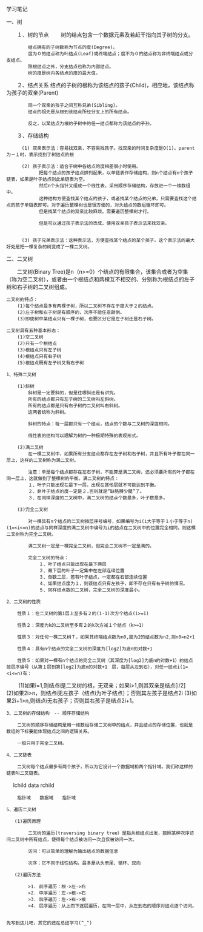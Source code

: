 学习笔记


一、树

　　１、树的节点
		　　树的结点包含一个数据元素及若赶干指向其子树的分支。

			结点拥有的子树数称为节点的度(Degree)。
			度为０的结点称为叶结点(Leaf)或终端结点；度不为０的结点称为非终端结点或分支结点。
			除根结点之外，分支结点也称为内部结点。
			树的度是树内各结点的度的最大值。

　　２、结点关系
			结点的子树的根称为该结点的孩子(Child)，相应地，该结点称为孩子的双亲(Parent)

			同一个双亲的孩子之间互称兄弟(Sibling)。
			结点的祖先是从根到该结点所经分支上的所有结点。

			反之，以某结点为根的子树中的任一结点都称为该结点的子孙。

　　３、存储结构
  
		　(1) 双亲表示法：容易找双亲，不容易找孩子。找双亲的时间复杂度是O(1)。parent为－１时，表示找到了树结点的根
		
		　(2) 孩子表示法：适合于树中各结点的度相差很小时使用。
				把每个结点的孩子结点排列起来，以单链表作存储结构，则n个结点有n个孩子链表，如果是叶子结点则此单链表为空。
				然后n个头指针又组成一个线性表，采用顺序存储结构，存放进一个一维数组中。
				这种结构方便查找某个结点的孩子，或者找某个结点的兄弟，只需要查找这个结点的孩子单链表即可。对于遍历整棵树也是很方便的，对头结点的数组循环即可。		
				但是找某个结点的双亲比较麻烦。需要遍历整棵树才行。

				但是可以通过孩子表示法的改成，使用双亲孩子表示法来找双亲。

		
		　(3) 孩子兄弟表示法：这种表示法，方便查找某个结点的某个孩子。这个表示法的最大好处是把一棵复杂的树变成了一棵二叉树。
		
二、二叉树

　　二叉树(Binary Tree)是n（n>=0）个结点的有限集合，该集合或者为空集（称为空二叉树），或者由一个根结点和两棵互不相交的、分别称为根结点的左子树和右子树的二叉树组成。

	二叉树的特点：
		(1)每个结点最多有两棵子树，所以二叉树不存在于度大于２的结点。
		(2)左子树和右子树是有顺序的，次序不能任意颠倒。
		(3)即使树中某结点只有一棵子树，也要区分它是左子树还是右子树。

	二叉树具有五种基本形态：
		(1)空二叉树
		(2)只有一个根结点
		(3)根结点只有左子树
		(4)根结点只有右子树
		(5)根结点既有左子树又有右子树
		
	1、特殊二叉树
	    
		(1)斜树
			斜树是一定要斜的，但是往哪斜还是有讲究。
			所有的结点都只有左子树的二叉树叫左斜树。
			所有的结点都是只有右子树的二叉树叫右斜树。
			这两者统称为斜树。

			斜树的特点：每一层都只有一个结点，结点的个数与二叉树的深度相同。

			线性表的结构可以理解为树的一种极期特殊的表现形式。
			
		(2)满二叉树
			在一棵二叉树中，如果所有分支结点都存在左子树和右子树，并且所有叶子都在同一层上，这样的二叉树称为满二叉树。

			注意：单是每个结点都存在左右子树，不能算是满二叉树，还必须要所有的叶子都在同一层上，这就做到了整棵树的平衡。满二叉树的特点：
			１、叶子只能出现在最下一层。出现在其他层就不可能达到平衡。
			２、非叶子结点的度一定是２.否则就是“缺胳膊少腿”了。
			３、在同样深度的二叉树中，满二叉树的结点个数最多，叶子数最多。
			
		(3)完全二叉树
		
			对一棵具有n个结点的二叉树按层序号编号，如果编号为i(i大于等于１小于等于n)(1=<i<=n)的结点与同样深度的满二叉树中编号为i的结点在二叉树中的位置完全相同，则这棵二叉树称为完全二叉树。

			满二叉树一定是一棵完全二叉树，但完全二叉树不一定是满的。

			完全二叉树的特点：
				１、叶子结点只能出现在最下两层
				２、最下层的叶子一定集中在左部连续位置
				３、倒数二层，若有叶子结点，一定都在右部连续位置
				４、如果结点度为１，则该结点只有左孩子，即不存在只有右子树的情况。
				５、同样结点数的二叉树，完全二叉树的深度最小。
	
	2、二叉树的性质
	
		性质１：在二叉树的第i层上至多有２的(i-1)次方个结点(i>=1)

		性质２：深度为k的二叉树至多有２的k次方减１个结点（k>=1）

		性质３：对任何一棵二叉树Ｔ，如果其终端结点数为n0,度为2的结点数为n2,则n0=n2+1

		性质４：具有n个结点的完全二叉树的深度为[log2]为底n的对数+1

		性质５：如果对一棵有n个结点的完全二叉树（其深度为[log2]为底n的对数+1）的结点按层序编号（从第１层到第[log2]为底n的对数+1　层，每层从左到右），对任一结点i(1=<i<=n)有：
　　			(1)如果i=1,则结点i是二叉树的根，无双亲；如果i>1,则其双亲是结点[i/2]　
				(2)如果2i>n，则结点i无左孩子（结点i为叶子结点）；否则其左孩子是结点2i
				(3)如果2i+1>n,则结点i无右孩子；否则其右孩子是结点2i+1。
	
	3、二叉树的存储结构　-- 顺序存储结构
	
		二叉树的顺序存储结构是用一维数组存储二叉树中的结点，并且结点的存储位置，也就是数组的下标要能体现结点之间的逻辑关系。

		一般只用于完全二叉树。
	
	4、二叉链表
	
		二叉树每个结点最多有两个孩子，所以为它设计一个数据域和两个指针域。我们称这样的链表叫二叉链表。

　		lchild     data     rchild 
 
		指针域　　数据域　　指针域
	
	5、遍历二叉树
	
	   (1)遍历原理
	   
			二叉树的遍历(traversing binary tree）是指从根结点出发，按照某种次序访问二叉树中所有结点，使得每个结点被访问一次且仅被访问一次。

			访问：可以简单的理解为输出结点的数据信息

			次序：它不同于线性结构。最多是从头至尾、循环、双向
			
	   (2)遍历方法
	   
			>1. 前序遍历：根->左->右
			>2. 中序遍历：左->根->右
			>3. 后序遍历：左->右->根
			>4. 层序遍历：从上而下逐层遍历，在同一层中，从左到右的顺序对结点逐个访问。
			
			
	先写到这儿吧，其它的还在总结学习(^_^)
		
		
　　

